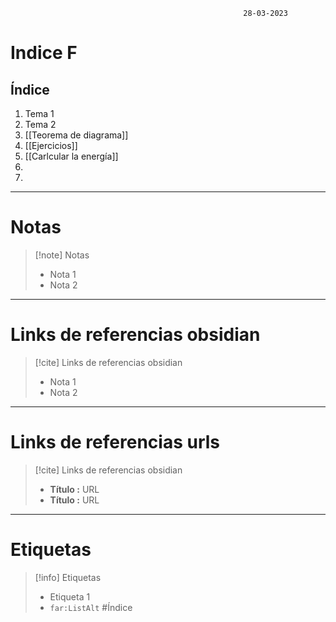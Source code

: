 														28-03-2023

# Indice F

## Índice
1. Tema 1
2. Tema 2
3. [[Teorema de diagrama]]
4. [[Ejercicios]]
5. [[Carlcular la energía]]
6. 
7. 

--------------------------------------------------

# Notas
> [!note]  Notas
> - Nota 1
> - Nota 2

--------------------------------------------------

# Links de referencias obsidian

> [!cite]  Links de referencias obsidian
> - Nota 1
> - Nota 2

--------------------------------------------------

# Links de referencias urls

> [!cite]  Links de referencias obsidian
> - __Título :__ URL
> - __Título :__ URL

--------------------------------------------------

# Etiquetas
> [!info] Etiquetas
> - Etiqueta 1
> - `far:ListAlt` #Índice